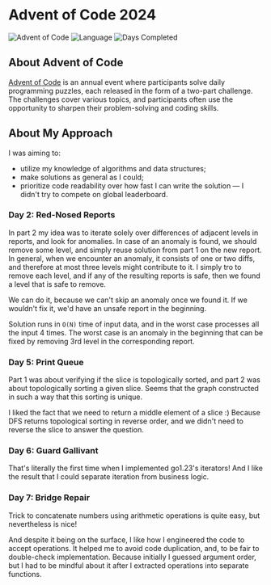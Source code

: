 # Advent of Code 2024

![Advent of Code](https://img.shields.io/badge/Advent%20of%20Code-2024-brightgreen)
![Language](https://img.shields.io/badge/Language-Go-blue)
![Days Completed](https://img.shields.io/badge/Days%20Completed-7-orange)

## About Advent of Code

[Advent of Code](https://adventofcode.com/) is an annual event where participants solve daily programming puzzles, each
released in the form of a two-part challenge. The challenges cover various topics, and participants often use the
opportunity to sharpen their problem-solving and coding skills.

## About My Approach

I was aiming to:

* utilize my knowledge of algorithms and data structures;
* make solutions as general as I could;
* prioritize code readability over how fast I can write the solution — I didn't try to compete on global leaderboard.

### Day 2: Red-Nosed Reports

In part 2 my idea was to iterate solely over differences of adjacent levels in reports, and look for anomalies. In case
of an anomaly is found, we should remove some level, and simply reuse solution from part 1 on the new report. In
general, when we encounter an anomaly, it consists of one or two diffs, and therefore at most three levels might
contribute to it. I simply tro to remove each level, and if any of the resulting reports is safe, then we found a level
that is safe to remove.

We can do it, because we can't skip an anomaly once we found it. If we wouldn't fix it, we'd have an unsafe report in
the beginning.

Solution runs in `O(N)` time of input data, and in the worst case processes all the input 4 times. The worst case is an
anomaly in the beginning that can be fixed by removing 3rd level in the corresponding report.

### Day 5: Print Queue

Part 1 was about verifying if the slice is topologically sorted, and part 2 was about topologically sorting a given
slice. Seems that the graph constructed in such a way that this sorting is unique.

I liked the fact that we need to return a middle element of a slice :) Because DFS returns topological sorting in
reverse order, and we didn't need to reverse the slice to answer the question.

### Day 6: Guard Gallivant

That's literally the first time when I implemented go1.23's iterators! And I like the result that I could separate
iteration from business logic.

### Day 7: Bridge Repair

Trick to concatenate numbers using arithmetic operations is quite easy, but nevertheless is nice!

And despite it being on the surface, I like how I engineered the code to accept operations. It helped me to avoid code
duplication, and, to be fair to double-check implementation. Because initially I guessed argument order, but I had to be
mindful about it after I extracted operations into separate functions.
